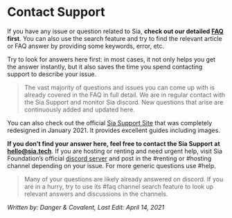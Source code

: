 # Contact Support
If you have any issue or question related to Sia, **check out our detailed [FAQ](/help/faq/index.html) first**. You can also use the search feature and try to find the relevant article or FAQ answer by providing some keywords, error, etc.

Try to look for answers here first: in most cases, it not only helps you get the answer instantly, but it also saves the time you spend contacting support to describe your issue.

> The vast majority of questions and issues you can come up with is already covered in the FAQ in full detail. We are in regular contact with the Sia Support and monitor Sia discord. New questions that arise are continuously added and updated here.

You can also check out the official [Sia Support Site](https://support.sia.tech/) that was completely redesigned in January 2021. It provides excellent guides including images.

**If you don’t find your answer here, feel free to contact the Sia Support at hello@sia.tech**. If you are hosting or renting and need urgent help, visit Sia Foundation’s official [discord server](https://discord.gg/invite/sia) and post in the #renting or #hosting channel depending on your issue. For more generic questions use #help.

> Many of your questions are likely already answered on discord. If you are in a hurry, try to use its #faq channel search feature to look up relevant answers and discussions in the channels.

*Written by: Danger & Covalent, Last Edit: April 14, 2021*
